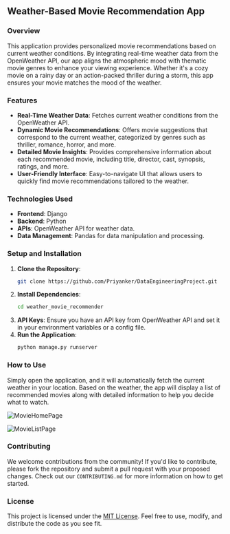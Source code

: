 ## Weather-Based Movie Recommendation App

### Overview
This application provides personalized movie recommendations based on current weather conditions. By integrating real-time weather data from the OpenWeather API, our app aligns the atmospheric mood with thematic movie genres to enhance your viewing experience. Whether it's a cozy movie on a rainy day or an action-packed thriller during a storm, this app ensures your movie matches the mood of the weather.

### Features
- **Real-Time Weather Data**: Fetches current weather conditions from the OpenWeather API.
- **Dynamic Movie Recommendations**: Offers movie suggestions that correspond to the current weather, categorized by genres such as thriller, romance, horror, and more.
- **Detailed Movie Insights**: Provides comprehensive information about each recommended movie, including title, director, cast, synopsis, ratings, and more.
- **User-Friendly Interface**: Easy-to-navigate UI that allows users to quickly find movie recommendations tailored to the weather.

### Technologies Used
- **Frontend**: Django
- **Backend**: Python
- **APIs**: OpenWeather API for weather data.
- **Data Management**: Pandas for data manipulation and processing.

### Setup and Installation
1. **Clone the Repository**: 
   ```bash
   git clone https://github.com/Priyanker/DataEngineeringProject.git
   ```
2. **Install Dependencies**: 
   ```bash
   cd weather_movie_recommender
   ```
3. **API Keys**: Ensure you have an API key from OpenWeather API and set it in your environment variables or a config file.
4. **Run the Application**:
   ```bash
   python manage.py runserver
   ```

### How to Use
Simply open the application, and it will automatically fetch the current weather in your location. Based on the weather, the app will display a list of recommended movies along with detailed information to help you decide what to watch.

![MovieHomePage](https://github.com/Priyanker/DataEngineeringProject/assets/14792786/e9daa66e-891d-4a7b-8703-91361633808e)

![MovieListPage](https://github.com/Priyanker/DataEngineeringProject/assets/14792786/13acb9f3-3b22-424d-a3f1-449372e84ef8)


### Contributing
We welcome contributions from the community! If you'd like to contribute, please fork the repository and submit a pull request with your proposed changes. Check out our `CONTRIBUTING.md` for more information on how to get started.

### License
This project is licensed under the [MIT License](LICENSE.txt). Feel free to use, modify, and distribute the code as you see fit.

